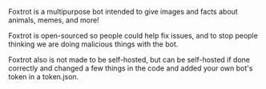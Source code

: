 Foxtrot is a multipurpose bot intended to give images and facts about animals, memes, and more!
	
Foxtrot is open-sourced so people could help fix issues, and to stop people thinking we are doing malicious things with the bot.
	
Foxtrot also is not made to be self-hosted, but can be self-hosted if done correctly and changed a few things in the code and added your own bot's token in a token.json.
